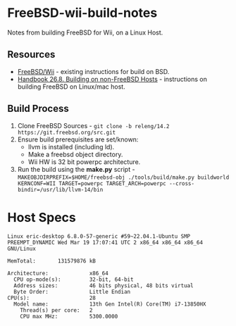 # FreeBSD-wii-build-notes
Notes from building FreeBSD for Wii, on a Linux Host.

## Resources
- [FreeBSD/Wii](https://wiki.freebsd.org/Wii) - existing instructions for build on BSD.
- [Handbook 26.8. Building on non-FreeBSD Hosts](https://docs.freebsd.org/en/books/handbook/cutting-edge/#building-on-non-freebsd-hosts) - instructions on building FreeBSD on Linux/mac host.

## Build Process
1. Clone FreeBSD Sources - `git clone -b releng/14.2 https://git.freebsd.org/src.git`
2. Ensure build prerequisites are set/known:
   - llvm is installed (including ld).
   - Make a freebsd object directory.
   - Wii HW is 32 bit powerpc architecture.
3. Run the build using the **make.py** script - `MAKEOBJDIRPREFIX=$HOME/freebsd-obj ./tools/build/make.py buildworld KERNCONF=WII TARGET=powerpc TARGET_ARCH=powerpc --cross-bindir=/usr/lib/llvm-14/bin`

# Host Specs
```
Linux eric-desktop 6.8.0-57-generic #59~22.04.1-Ubuntu SMP PREEMPT_DYNAMIC Wed Mar 19 17:07:41 UTC 2 x86_64 x86_64 x86_64 GNU/Linux

MemTotal:       131579876 kB

Architecture:             x86_64
  CPU op-mode(s):         32-bit, 64-bit
  Address sizes:          46 bits physical, 48 bits virtual
  Byte Order:             Little Endian
CPU(s):                   28
  Model name:             13th Gen Intel(R) Core(TM) i7-13850HX
    Thread(s) per core:   2
    CPU max MHz:          5300.0000
```

